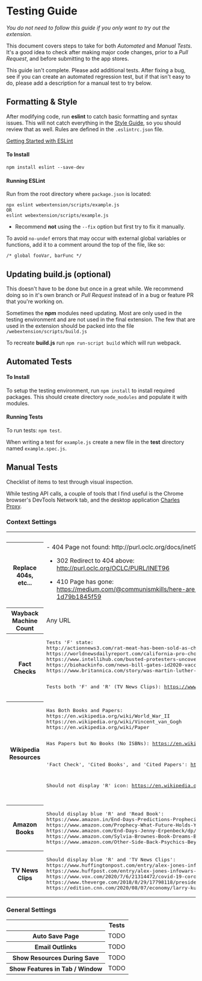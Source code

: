 # Testing Guide

*You do not need to follow this guide if you only want to try out the extension.*

This document covers steps to take for both *Automated* and *Manual Tests*. It's a good idea to check after making major code changes, prior to a *Pull Request*, and before submitting to the app stores.

This guide isn't complete. Please add additional tests. After fixing a bug, see if you can create an automated regression test, but if that isn't easy to do, please add a description for a manual test to try below.


## Formatting & Style ##

After modifying code, run **eslint** to catch basic formatting and syntax issues. This will not catch everything in the [Style Guide](STYLE_GUIDE.md), so you should review that as well. Rules are defined in the `.eslintrc.json` file.

[Getting Started with ESLint](https://eslint.org/docs/user-guide/getting-started)


#### To Install ####

```
npm install eslint --save-dev
```

#### Running ESLint ####

Run from the root directory where `package.json` is located:

```
npx eslint webextension/scripts/example.js
OR
eslint webextension/scripts/example.js
```

- Recommend **not** using the `--fix` option but first try to fix it manually.

To avoid `no-undef` errors that may occur with external global variables or functions, add it to a comment around the top of the file, like so:

```
/* global fooVar, barFunc */
```


## Updating build.js (optional) ##

This doesn't have to be done but once in a great while. We recommend doing so in it's own branch or *Pull Request* instead of in a bug or feature PR that you're working on.

Sometimes the **npm** modules need updating. Most are only used in the testing environment and are not used in the final extension. The few that are used in the extension should be packed into the file `/webextension/scripts/build.js`

To recreate **build.js** run `npm run-script build` which will run webpack.


## Automated Tests ##

#### To Install ####

To setup the testing environment, run `npm install` to install required packages. This should create directory `node_modules` and populate it with modules.

#### Running Tests ####

To run tests: `npm test`.

When writing a test for `example.js` create a new file in the **test** directory named `example.spec.js`.


## Manual Tests ##

Checklist of items to test through visual inspection.

While testing API calls, a couple of tools that I find useful is the Chrome browser's DevTools Network tab, and the desktop application [Charles Proxy](https://www.charlesproxy.com).

### Context Settings ###

<table>
<tr>
  <th></th>
  <th>Tests</th>
</tr>
<tr>
<th>Replace 404s, etc...</th>
<td>
- 404 Page not found:   
http://purl.oclc.org/docs/inet96.html

- 302 Redirect to 404 above:   
http://purl.oclc.org/OCLC/PURL/INET96

- 410 Page has gone:   
https://medium.com/@communismkills/here-are-the-companies-that-support-antifa-black-lives-matter-and-want-you-dead-1d79b1845f59

</td>
</tr>

<tr>
<th>Wayback Machine Count</th>
<td>
Any URL
</td>
</tr>

<tr>
<th>Fact Checks</th>
<td>
<pre>
Tests 'F' state:
http://actionnews3.com/rat-meat-has-been-sold-as-chicken-wings/
https://worldnewsdailyreport.com/california-pro-choice-activist-proudly-breaks-world-record-by-getting-her-27th-abortion/
https://www.intellihub.com/busted-protesters-uncover-false-flag-set-up-pile-of-bricks-strategically-placed-on-street-near-high-end-dallas-shops/
https://biohackinfo.com/news-bill-gates-id2020-vaccine-implant-covid-19-digital-certificates/
https://www.britannica.com/story/was-martin-luther-king-jr-a-republican-or-a-democrat

Tests both 'F' and 'R' (TV News Clips):
https://www.factcheck.org/2019/01/unsupported-mlk-claim-circulates-again/
</pre>
</td>
</tr>

<tr>
<th>Wikipedia Resources</th>
<td>
<pre>
Has Both Books and Papers:
https://en.wikipedia.org/wiki/World_War_II
https://en.wikipedia.org/wiki/Vincent_van_Gogh
https://en.wikipedia.org/wiki/Paper

Has Papers but No Books (No ISBNs):
https://en.wikipedia.org/wiki/Perseverance_(rover)

'Fact Check', 'Cited Books', and 'Cited Papers':
https://en.wikipedia.org/wiki/Barack_Obama

Should not display 'R' icon:
https://en.wikipedia.org/wiki/Main_Page

</pre>
</td>
</tr>

<tr>
<th>Amazon Books</th>
<td>
<pre>
Should display blue 'R' and 'Read Book':
https://www.amazon.in/End-Days-Predictions-Prophecies-About/dp/0451226895
https://www.amazon.com/Prophecy-What-Future-Holds-You/dp/0451215206
https://www.amazon.com/End-Days-Jenny-Erpenbeck/dp/0811225135
https://www.amazon.com/Sylvia-Brownes-Book-Dreams-Browne/dp/0451220293
https://www.amazon.com/Other-Side-Back-Psychics-Beyond/dp/0451198638
</pre>
</td>
</tr>

<tr>
<th>TV News Clips</th>
<td>
<pre>
Should display blue 'R' and 'TV News Clips':
https://www.huffingtonpost.com/entry/alex-jones-infowars-app-apple-google_us_5b694ec3e4b0de86f4a4bc1d
https://www.huffpost.com/entry/alex-jones-infowars-app-apple-google_n_5b694ec3e4b0de86f4a4bc1d
https://www.vox.com/2020/7/6/21314472/covid-19-coronavirus-us-cases-deaths-trends-wtf
https://www.theverge.com/2018/8/29/17798118/president-donald-trump-google-state-of-the-union-address-liberal-bias
https://edition.cnn.com/2020/08/07/economy/larry-kudlow-poppy-harlow-unemployment/index.html
</pre>
</td>
</tr>

</table>

### General Settings ###

<table>
<tr>
  <th></th>
  <th>Tests</th>
</tr>

<tr>
<th>Auto Save Page</th>
<td>
TODO
</td>
</tr>

<tr>
<th>Email Outlinks</th>
<td>
TODO
</td>
</tr>

<tr>
<th>Show Resources During Save</th>
<td>
TODO
</td>
</tr>

<tr>
<th>Show Features in Tab / Window</th>
<td>
TODO
</td>
</tr>

</table>

